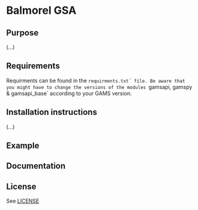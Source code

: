# Balmorel GSA

## Purpose

(...)

## Requirements

Requirments can be found in the `requirments.txt´ file. Be aware that you might have to change the versions of the modules `gamsapi, gamspy & gamsapi_base´ according to your GAMS version.

## Installation instructions

(...)


## Example

## Documentation

## License

See [LICENSE](LICENSE) 

